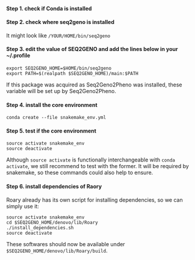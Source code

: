 #### Step 1. check if Conda is installed
#### Step 2. check where seq2geno is installed
It might look like `/YOUR/HOME/bin/seq2geno`
#### Step 3. edit the value of SEQ2GENO and add the lines below in your ~/.profile
```
export SEQ2GENO_HOME=$HOME/bin/seq2geno
export PATH=$(realpath $SEQ2GENO_HOME)/main:$PATH
```
If this package was acquired as Seq2Geno2Pheno was installed, these variable will be set up by Seq2Geno2Pheno.

#### Step 4. install the core environment
```
conda create --file snakemake_env.yml
```
#### Step 5. test if the core environment 
```
source activate snakemake_env
source deactivate
```
Although `source activate` is functionally interchangeable with `conda activate`, we still recommend to test with the former. It will be required by snakemake, so these commands could also help to ensure. 

#### Step 6. install dependencies of Raory 
Roary already has its own script for installing dependencies, so we can simply use it:

```
source activate snakemake_env
cd $SEQ2GENO_HOME/denovo/lib/Roary
./install_dependencies.sh
source deactivate
```
These softwares should now be available under `$SEQ2GENO_HOME/denovo/lib/Roary/build`.
